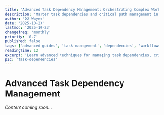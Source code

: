 ```yaml
---
title: 'Advanced Task Dependency Management: Orchestrating Complex Workflows'
description: 'Master task dependencies and critical path management in BuildOS. Learn how to coordinate complex multi-step projects while maintaining flexibility.'
author: 'DJ Wayne'
date: '2025-10-23'
lastmod: '2025-10-23'
changefreq: 'monthly'
priority: '0.7'
published: false
tags: ['advanced-guides', 'task-management', 'dependencies', 'workflows', 'project-management', 'power-users']
readingTime: 12
excerpt: 'Learn advanced techniques for managing task dependencies, critical paths, and complex project workflows in BuildOS. Bridge the gap between simple task lists and professional project management.'
pic: 'task-dependencies'
---
```


# Advanced Task Dependency Management

*Content coming soon...*
